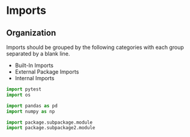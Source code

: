 # Imports

## Organization

Imports should be grouped by the following categories with each group separated by a blank line.

- Built-In Imports
- External Package Imports
- Internal Imports

```python
import pytest
import os

import pandas as pd
import numpy as np

import package.subpackage.module
import package.subpackage2.module
```